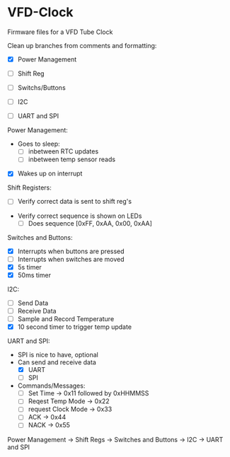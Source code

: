 # VFD-Clock
Firmware files for a VFD Tube Clock

Clean up branches from comments and formatting:
- [x] Power Management
- [ ] Shift Reg
- [ ] Switchs/Buttons
- [ ] I2C
- [ ] UART and SPI


Power Management:
- Goes to sleep:
  - [ ] inbetween RTC updates
  - [ ] inbetween temp sensor reads
- [x] Wakes up on interrupt

Shift Registers:
- [ ] Verify correct data is sent to shift reg's
- Verify correct sequence is shown on LEDs
  - [ ] Does sequence [0xFF, 0xAA, 0x00, 0xAA]
  
Switches and Buttons:
- [x] Interrupts when buttons are pressed
- [ ] Interrupts when switches are moved
- [x] 5s timer
- [x] 50ms timer
  
I2C:
- [ ] Send Data
- [ ] Receive Data
- [ ] Sample and Record Temperature
- [x] 10 second timer to trigger temp update

UART and SPI:
- SPI is nice to have, optional
- Can send and receive data
  - [x] UART
  - [ ] SPI
- Commands/Messages:
  - [ ] Set Time -> 0x11 followed by 0xHHMMSS
  - [ ] Reqest Temp Mode -> 0x22
  - [ ] request Clock Mode -> 0x33
  - [ ] ACK -> 0x44
  - [ ] NACK -> 0x55

Power Management -> Shift Regs -> Switches and Buttons -> I2C -> UART and SPI 
